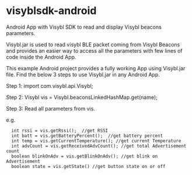 # visyblsdk-android
Android App with Visybl SDK to read and display Visybl beacons parameters.

Visybl.jar is used to read visybl BLE packet coming from Visybl Beacons and provides an easier way to access all the parameters with few lines of code inside the Android App. 

This example Android project provides a fully working App using Visybl.jar file. Find the below 3 steps to use Visybl.jar in any Android App.

Step 1: import com.visybl.api.Visybl;

Step 2: Visybl vis = Visybl.beaconsLinkedHashMap.get(name);

Step 3: Read all parameters from vis.

e.g.

      int rssi = vis.getRssi();  //get RSSI
      int batt = vis.getBatteryPercent();  //get battery percent
      int temp = vis.getCurrentTemperature(); //get current Temperature
      int advCount = vis.getReceivedAdvCount(); //get total Advertisement count
      boolean blinkOnAdv = vis.getBlinkOnAdv(); //get blink on Advertisement
      boolean state = vis.getState() //get button state on or off
